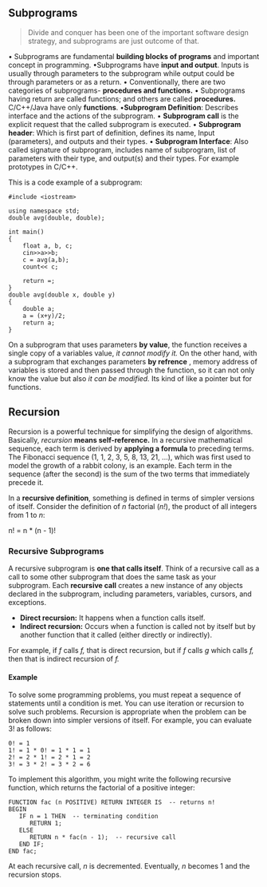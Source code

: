 ## Subprograms

> Divide and conquer has been one of the important software design
> strategy, and subprograms are just outcome of that.

• Subprograms are fundamental **building blocks of programs** and important concept in programming.
•Subprograms have **input and output**. Inputs is usually through parameters to the subprogram while output could be through parameters or as a return.
• Conventionally, there are two categories of subprograms- **procedures and functions.**
• Subprograms having return are called functions; and others are called **procedures.** C/C++/Java have only **functions**.
•**Subprogram Definition**: Describes interface and the actions of the subprogram.
• **Subprogram call** is the explicit request that the called subprogram is executed.
• **Subprogram header**: Which is first part of definition, defines its name, Input (parameters), and outputs and their types.
• **Subprogram Interface**: Also called signature of subprogram, includes name of subprogram, list of parameters with their type, and output(s) and their types. For example prototypes in C/C++.

This is a code example of a subprogram:

    #include <iostream> 
    
    using namespace std;
    double avg(double, double);
    
    int main()
    {
	    float a, b, c;
	    cin>>a>>b;
	    c = avg(a,b);
	    count<< c;
	    
	    return =;
    }
    double avg(double x, double y)
    {
	    double a;
	    a = (x+y)/2;
	    return a;
    }

On a subprogram that uses parameters **by value**, the function receives a single copy of a variables value, *it cannot modify it.*
On the other hand, with a subprogram that exchanges parameters **by refrence** , memory address of variables is stored and then passed through the function, so it can not only know the value but also *it can be modified.*  Its kind of like a pointer but for functions.





## Recursion
Recursion is a powerful technique for simplifying the design of algorithms. Basically, _recursion_ **means self-reference.** In a recursive mathematical sequence, each term is derived by **applying a formula** to preceding terms. The Fibonacci sequence (1, 1, 2, 3, 5, 8, 13, 21, ...), which was first used to model the growth of a rabbit colony, is an example. Each term in the sequence (after the second) is the sum of the two terms that immediately precede it.

In a **recursive definition**, something is defined in terms of simpler versions of itself. Consider the definition of  _n_  factorial (_n!_), the product of all integers from 1 to  _n_:

n! = n * (n - 1)!

### **Recursive Subprograms**

A recursive subprogram is **one that calls itself**. Think of a recursive call as a call to some other subprogram that does the same task as your subprogram. Each **recursive call** creates a new instance of any objects declared in the subprogram, including parameters, variables, cursors, and exceptions. 

 - **Direct recursion:**  It happens when a function calls itself. 
 - **Indirect recursion:** Occurs when a function is called not by itself but by another function that it called (either directly or indirectly). 


For example, if _f_ calls _f,_ that is direct recursion, but if _f_ calls _g_ which calls _f,_ then that is indirect recursion of _f._
#### Example

To solve some programming problems, you must repeat a sequence of statements until a condition is met. You can use iteration or recursion to solve such problems. Recursion is appropriate when the problem can be broken down into simpler versions of itself. For example, you can evaluate 3! as follows:

    0! = 1
    1! = 1 * 0! = 1 * 1 = 1
    2! = 2 * 1! = 2 * 1 = 2
    3! = 3 * 2! = 3 * 2 = 6

To implement this algorithm, you might write the following recursive function, which returns the factorial of a positive integer:

    FUNCTION fac (n POSITIVE) RETURN INTEGER IS  -- returns n!
    BEGIN
       IF n = 1 THEN  -- terminating condition
          RETURN 1;
       ELSE
          RETURN n * fac(n - 1);  -- recursive call
       END IF;
    END fac;

At each recursive call,  _n_  is decremented. Eventually,  _n_  becomes 1 and the recursion stops.

